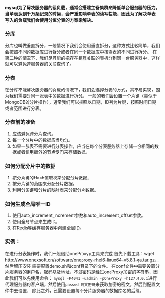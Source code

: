**mysql为了解决服务器的读负载，通常会搭建主备集群来降低单台服务器的压力。当单表达到千万条记录的时候，会严重影响单表的读写性能，因此为了解决单表
写入的负载我们会使用分库分表的方案来解决。**

### 分库
分库也叫做垂直拆分，一般情况下我们会使用垂直拆分，这种方式比较简单，我们会按照不同的数据库进行拆分或者在同一个数据库中按照表的不同进行拆分。
在第二种的情况下，我们尽可能的把存在相互关联的表拆分到同一台服务器中，这样就可以避免跨服务器的关联查询了。

### 分表
在分库不能解决服务器的负载的情况下，我们会选择分表的方式，其不易实现，因为我们需要对同一张表中的数据进行拆分。
一般的我们会设置一个片键（类似于MongoDB的分片操作），通常我们可以按照以日期，ID列为片键，按照时间日期或者范围进行分表。

### 分表前的准备
1. 应该避免跨分片查询。
2. 每一个分片中的数据应当均匀。
3. 如果一张表不需要进行分表操作，应当在每个分表服务器上存储一份相同的数据或者使用额外的节点专门来存储数据。

### 如何分配分片中的数据
1. 按分片键的Hash值取模来分配分片数据。
2. 按分片键的范围来分配分片数据。
3. 利用分区键和分片的映射表来分配分片数据。

### 如何生成全局唯一ID
1. 使用auto_increment_increment参数和auto_increment_offset参数。
2. 使用全局节点来生成ID。
3. 在Redis等缓存服务器中创建全局ID。

### 实例：
在进行分表操作时，我们一般借助oneProxyp工具来完成
首先下载工具：wget http://www.onexsoft.cn/software/oneproxy-rhel6-linux64-v5.8.1-ga.tar.gz，然后解压安装
需要配置demo.sh和conf目录下的文件。
在conf文件中需要设置分片服务器的用户名，密码以及地址，不过密码是经过oneProxy加密的字符串，因此我们可以先使用命令：
`mysql -P4041 -uadmin -pOneProxy -h127.0.0.1`进行代理服务器的客户端，然后使用`passwd 明文密码`来获取加密的密文，然后到配置文件中去设置，
除此之外，还需要设置每个分片服务器的数据库名的后缀。
